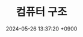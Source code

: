 ---
layout: post
title: 컴퓨터 구조
date: 2024-05-26 13:37:20 +0900
description: You’ll find this post in your `_posts` directory. Go ahead and edit it and re-build the site to see your changes. # Add post description (optional)
img:  # Add image post (optional)
fig-caption: Java Logo #
tags: [Backend]
---